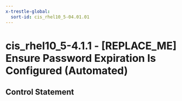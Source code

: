 ```yaml
---
x-trestle-global:
  sort-id: cis_rhel10_5-04.01.01
---
```


# cis_rhel10_5-4.1.1 - \[REPLACE_ME\] Ensure Password Expiration Is Configured (Automated)

## Control Statement
